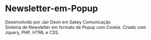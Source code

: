 # Newsletter-em-Popup

Desenvolvido por Jair Deon em Sakey Comunicação<Br>
Sistema de Newsletter em formato de Popup com Cookie.
Criado com Jquery, PHP, HTML e CSS.

